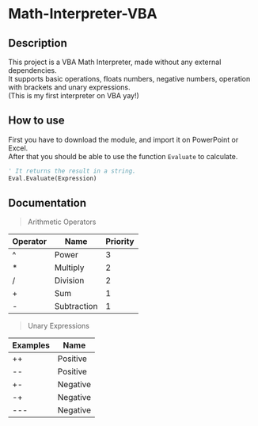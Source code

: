 # Math-Interpreter-VBA
## Description
This project is a VBA Math Interpreter, made without any external dependencies. <br/> It supports basic operations, floats numbers, negative numbers, operation with brackets and unary expressions. <br/> (This is my first interpreter on VBA yay!)

## How to use
First you have to download the module, and import it on PowerPoint or Excel. <br/>
After that you should be able to use the function ``Evaluate`` to calculate.

```vb
' It returns the result in a string.
Eval.Evaluate(Expression)   
```

## Documentation
> Arithmetic Operators

| Operator | Name | Priority |
| --- | --- | --- |
| ^ | Power | 3 |
| * | Multiply | 2 |
| / | Division | 2 |
| + | Sum | 1 |
| - | Subtraction | 1 |

> Unary Expressions

| Examples | Name |
| --- | --- |
| ++ | Positive | 
| -- | Positive | 
| +- | Negative | 
| -+ | Negative | 
| --- | Negative | 

